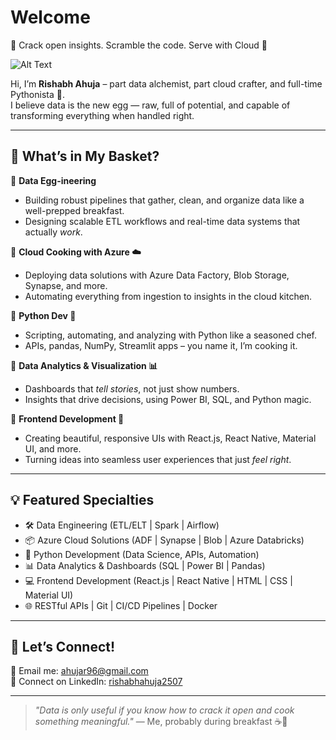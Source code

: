 #  Welcome  
🥚 Crack open insights. Scramble the code. Serve with Cloud 🍳 

![Alt Text](https://giphy.com/gifs/welcome-to-the-team-office-tovRwX4PO9VSG2oH4x)

Hi, I’m **Rishabh Ahuja** – part data alchemist, part cloud crafter, and full-time Pythonista 🐍.  
I believe data is the new egg — raw, full of potential, and capable of transforming everything when handled right.

---

## 💼 What’s in My Basket?

🔹 **Data Egg-ineering**  
- Building robust pipelines that gather, clean, and organize data like a well-prepped breakfast.  
- Designing scalable ETL workflows and real-time data systems that actually *work*.

🔹 **Cloud Cooking with Azure ☁️**  
- Deploying data solutions with Azure Data Factory, Blob Storage, Synapse, and more.  
- Automating everything from ingestion to insights in the cloud kitchen.

🔹 **Python Dev 🍜**  
- Scripting, automating, and analyzing with Python like a seasoned chef.  
- APIs, pandas, NumPy, Streamlit apps – you name it, I’m cooking it.

🔹 **Data Analytics & Visualization 📊**  
- Dashboards that *tell stories*, not just show numbers.  
- Insights that drive decisions, using Power BI, SQL, and Python magic.

🔹 **Frontend Development 🍱**  
- Creating beautiful, responsive UIs with React.js, React Native, Material UI, and more.  
- Turning ideas into seamless user experiences that just *feel right*.

---

## 💡 Featured Specialties  

- 🛠️ Data Engineering (ETL/ELT | Spark | Airflow)  
- 📦 Azure Cloud Solutions (ADF | Synapse | Blob | Azure Databricks)  
- 🐍 Python Development (Data Science, APIs, Automation)  
- 📊 Data Analytics & Dashboards (SQL | Power BI | Pandas)
- 💻 Frontend Development (React.js | React Native | HTML | CSS | Material UI)  
- 🌐 RESTful APIs | Git | CI/CD Pipelines | Docker
  
---

## 🤝 Let’s Connect!

📧 Email me: [ahujar96@gmail.com](mailto:ahujar96@gmail.com)  
🔗 Connect on LinkedIn: [rishabhahuja2507](https://www.linkedin.com/in/rishabhahuja2507)

---

> *"Data is only useful if you know how to crack it open and cook something meaningful."* — Me, probably during breakfast ☕🍳

